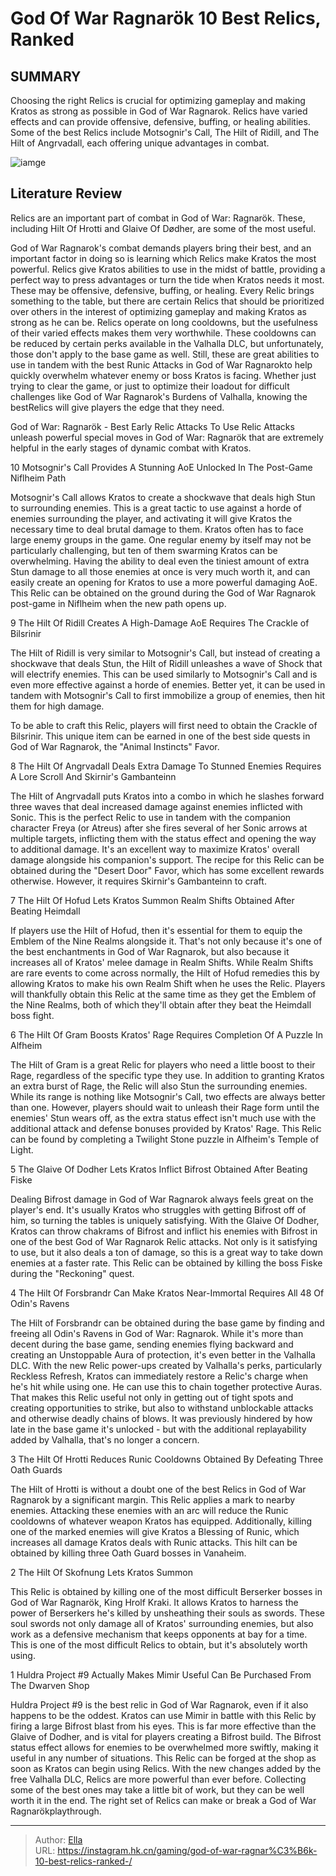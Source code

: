 # God Of War Ragnarök 10 Best Relics, Ranked 


## SUMMARY 


 Choosing the right Relics is crucial for optimizing gameplay and making Kratos as strong as possible in God of War Ragnarok. 
 Relics have varied effects and can provide offensive, defensive, buffing, or healing abilities. 
 Some of the best Relics include Motsognir&#39;s Call, The Hilt of Ridill, and The Hilt of Angrvadall, each offering unique advantages in combat. 

![iamge](https://static1.srcdn.com/wordpress/wp-content/uploads/2024/01/god-of-war-ragnar-k-10-best-relics-ranked.jpg)

## Literature Review

Relics are an important part of combat in God of War: Ragnarök. These, including Hilt Of Hrotti and Glaive Of Dødher, are some of the most useful.




God of War Ragnarok&#39;s combat demands players bring their best, and an important factor in doing so is learning which Relics make Kratos the most powerful. Relics give Kratos abilities to use in the midst of battle, providing a perfect way to press advantages or turn the tide when Kratos needs it most. These may be offensive, defensive, buffing, or healing. Every Relic brings something to the table, but there are certain Relics that should be prioritized over others in the interest of optimizing gameplay and making Kratos as strong as he can be.
Relics operate on long cooldowns, but the usefulness of their varied effects makes them very worthwhile. These cooldowns can be reduced by certain perks available in the Valhalla DLC, but unfortunately, those don&#39;t apply to the base game as well. Still, these are great abilities to use in tandem with the best Runic Attacks in God of War Ragnarokto help quickly overwhelm whatever enemy or boss Kratos is facing. Whether just trying to clear the game, or just to optimize their loadout for difficult challenges like God of War Ragnarok&#39;s Burdens of Valhalla, knowing the bestRelics will give players the edge that they need.
            
 
 God of War: Ragnarök - Best Early Relic Attacks To Use 
Relic Attacks unleash powerful special moves in God of War: Ragnarök that are extremely helpful in the early stages of dynamic combat with Kratos.












 








 10  Motsognir&#39;s Call Provides A Stunning AoE 
Unlocked In The Post-Game Niflheim Path
        

Motsognir&#39;s Call allows Kratos to create a shockwave that deals high Stun to surrounding enemies. This is a great tactic to use against a horde of enemies surrounding the player, and activating it will give Kratos the necessary time to deal brutal damage to them.
Kratos often has to face large enemy groups in the game. One regular enemy by itself may not be particularly challenging, but ten of them swarming Kratos can be overwhelming. Having the ability to deal even the tiniest amount of extra Stun damage to all those enemies at once is very much worth it, and can easily create an opening for Kratos to use a more powerful damaging AoE. This Relic can be obtained on the ground during the God of War Ragnarok post-game in Niflheim when the new path opens up.





 9  The Hilt Of Ridill Creates A High-Damage AoE 
Requires The Crackle of Bilsrinir


 







The Hilt of Ridill is very similar to Motsognir&#39;s Call, but instead of creating a shockwave that deals Stun, the Hilt of Ridill unleashes a wave of Shock that will electrify enemies. This can be used similarly to Motsognir&#39;s Call and is even more effective against a horde of enemies. Better yet, it can be used in tandem with Motsognir&#39;s Call to first immobilize a group of enemies, then hit them for high damage.


To be able to craft this Relic, players will first need to obtain the Crackle of Bilsrinir. This unique item can be earned in one of the best side quests in God of War Ragnarok, the &#34;Animal Instincts&#34; Favor.





 8  The Hilt Of Angrvadall Deals Extra Damage To Stunned Enemies 
Requires A Lore Scroll And Skirnir&#39;s Gambanteinn
        

The Hilt of Angrvadall puts Kratos into a combo in which he slashes forward three waves that deal increased damage against enemies inflicted with Sonic. This is the perfect Relic to use in tandem with the companion character Freya (or Atreus) after she fires several of her Sonic arrows at multiple targets, inflicting them with the status effect and opening the way to additional damage.
It&#39;s an excellent way to maximize Kratos&#39; overall damage alongside his companion&#39;s support. The recipe for this Relic can be obtained during the &#34;Desert Door&#34; Favor, which has some excellent rewards otherwise. However, it requires Skirnir&#39;s Gambanteinn to craft.





 7  The Hilt Of Hofud Lets Kratos Summon Realm Shifts 
Obtained After Beating Heimdall


 







If players use the Hilt of Hofud, then it&#39;s essential for them to equip the Emblem of the Nine Realms alongside it. That&#39;s not only because it&#39;s one of the best enchantments in God of War Ragnarok, but also because it increases all of Kratos&#39; melee damage in Realm Shifts.
While Realm Shifts are rare events to come across normally, the Hilt of Hofud remedies this by allowing Kratos to make his own Realm Shift when he uses the Relic. Players will thankfully obtain this Relic at the same time as they get the Emblem of the Nine Realms, both of which they&#39;ll obtain after they beat the Heimdall boss fight.





 6  The Hilt Of Gram Boosts Kratos&#39; Rage 
Requires Completion Of A Puzzle In Alfheim
        

The Hilt of Gram is a great Relic for players who need a little boost to their Rage, regardless of the specific type they use. In addition to granting Kratos an extra burst of Rage, the Relic will also Stun the surrounding enemies.
While its range is nothing like Motsognir&#39;s Call, two effects are always better than one. However, players should wait to unleash their Rage form until the enemies&#39; Stun wears off, as the extra status effect isn&#39;t much use with the additional attack and defense bonuses provided by Kratos&#39; Rage. This Relic can be found by completing a Twilight Stone puzzle in Alfheim&#39;s Temple of Light.





 5  The Glaive Of Dodher Lets Kratos Inflict Bifrost 
Obtained After Beating Fiske
        

Dealing Bifrost damage in God of War Ragnarok always feels great on the player&#39;s end. It&#39;s usually Kratos who struggles with getting Bifrost off of him, so turning the tables is uniquely satisfying.
With the Glaive Of Dodher, Kratos can throw chakrams of Bifrost and inflict his enemies with Bifrost in one of the best God of War Ragnarok Relic attacks. Not only is it satisfying to use, but it also deals a ton of damage, so this is a great way to take down enemies at a faster rate. This Relic can be obtained by killing the boss Fiske during the &#34;Reckoning&#34; quest.





 4  The Hilt Of Forsbrandr Can Make Kratos Near-Immortal 
Requires All 48 Of Odin&#39;s Ravens
        

The Hilt of Forsbrandr can be obtained during the base game by finding and freeing all Odin&#39;s Ravens in God of War: Ragnarok. While it&#39;s more than decent during the base game, sending enemies flying backward and creating an Unstoppable Aura of protection, it&#39;s even better in the Valhalla DLC.
With the new Relic power-ups created by Valhalla&#39;s perks, particularly Reckless Refresh, Kratos can immediately restore a Relic&#39;s charge when he&#39;s hit while using one. He can use this to chain together protective Auras. That makes this Relic useful not only in getting out of tight spots and creating opportunities to strike, but also to withstand unblockable attacks and otherwise deadly chains of blows. It was previously hindered by how late in the base game it&#39;s unlocked - but with the additional replayability added by Valhalla, that&#39;s no longer a concern.





 3  The Hilt Of Hrotti Reduces Runic Cooldowns 
Obtained By Defeating Three Oath Guards
        

The Hilt of Hrotti is without a doubt one of the best Relics in God of War Ragnarok by a significant margin. This Relic applies a mark to nearby enemies. Attacking these enemies with an arc will reduce the Runic cooldowns of whatever weapon Kratos has equipped.
Additionally, killing one of the marked enemies will give Kratos a Blessing of Runic, which increases all damage Kratos deals with Runic attacks. This hilt can be obtained by killing three Oath Guard bosses in Vanaheim.





 2  The Hilt Of Skofnung Lets Kratos Summon 
        

This Relic is obtained by killing one of the most difficult Berserker bosses in God of War Ragnarök, King Hrolf Kraki. It allows Kratos to harness the power of Berserkers he&#39;s killed by unsheathing their souls as swords.
These soul swords not only damage all of Kratos&#39; surrounding enemies, but also work as a defensive mechanism that keeps opponents at bay for a time. This is one of the most difficult Relics to obtain, but it&#39;s absolutely worth using.





 1  Huldra Project #9 Actually Makes Mimir Useful 
Can Be Purchased From The Dwarven Shop


 







Huldra Project #9 is the best relic in God of War Ragnarok, even if it also happens to be the oddest. Kratos can use Mimir in battle with this Relic by firing a large Bifrost blast from his eyes.
This is far more effective than the Glaive of Dodher, and is vital for players creating a Bifrost build. The Bifrost status effect allows for enemies to be overwhelmed more swiftly, making it useful in any number of situations. This Relic can be forged at the shop as soon as Kratos can begin using Relics.
With the new changes added by the free Valhalla DLC, Relics are more powerful than ever before. Collecting some of the best ones may take a little bit of work, but they can be well worth it in the end. The right set of Relics can make or break a God of War Ragnarökplaythrough.


---

> Author: [Ella](https://instagram.hk.cn/)  
> URL: https://instagram.hk.cn/gaming/god-of-war-ragnar%C3%B6k-10-best-relics-ranked-/  

